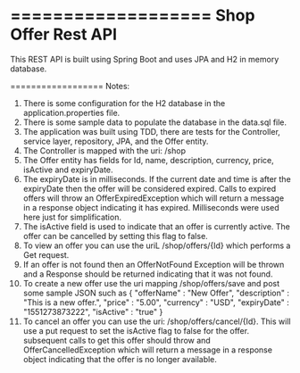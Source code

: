 ===================
Shop Offer Rest API
===================

This REST API is built using Spring Boot and uses JPA and H2 in memory database.

==================
Notes:
1. There is some configuration for the H2 database in the application.properties file.
2. There is some sample data to populate the database in the data.sql file.
3. The application was built using TDD, there are tests for the Controller, 
	service layer, repository, JPA, and the Offer entity.
4. The Controller is mapped with the uri: /shop
5. The Offer entity has fields for Id, name, description, currency, price, isActive and expiryDate.
6. The expiryDate is in milliseconds. If the current date and time is after the expiryDate then the offer will be considered expired.
	Calls to expired offers will throw an OfferExpiredException which will return a message in a response object indicating it has expired.
	Milliseconds were used here just for simplification.
7. The isActive field is used to indicate that an offer is currently active. The offer can be cancelled by setting this flag to false.
8. To view an offer you can use the uriL /shop/offers/{Id} which performs a Get request. 
9. If an offer is not found then an OfferNotFound Exception will be thrown and a Response should be returned indicating that it was not found.
10. To create a new offer use the uri mapping /shop/offers/save and post some sample JSON such as
	{
		"offerName" : "New Offer",
		"description" : "This is a new offer.",
		"price" : "5.00",
		"currency" : "USD",
		"expiryDate" : "1551273873222",
		"isActive" : "true"
		}
11. To cancel an offer you can use the uri: /shop/offers/cancel/{Id}. This will use a put request to set the isActive flag to false for the offer. 
	subsequent calls to get this offer should throw and OfferCancelledException which will return a message in a response object indicating that
	the offer is no longer available.
